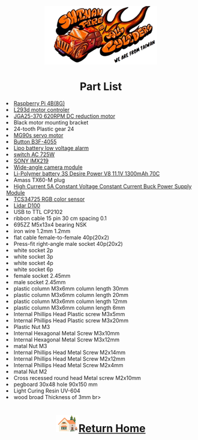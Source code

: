 <div align="center"><img src="../../other/img/logo.png" width="300" alt=" logo"></div>  

# <div align="center">Part List </div>
<li><a href="https://www.icshop.com.tw/product-page.php?27903" target="_blank"> Raspberry Pi 4B(8G)</a></li> 
<li><a href="https://atceiling.blogspot.com/2019/08/arduino54l293d.html" target="_blank">L293d motor controler </a></li>
<li><a href="https://abra-electronics.com/electromechanical/motors/gear-motors/metal-gearmotors/jga25-370-series/jga25-370-24v-620rpm-jga25-370-geared-dc-motor-for-diy-projects-and-car-kits-24vdc.html">JGA25-370 620RPM DC reduction motor </a></li>  
<li>Black motor mounting bracket <br></li>  
<li>24-tooth Plastic gear 24<br></li>
<li><a href="https://www.amazon.com/-/zh_TW/dp/B0BFQLNDPM">MG90s servo motor</a></li>    
<li><a href="https://www.amazon.ae/XLX-B3f-4055-Momentary-Tactile-Button/dp/B07NWDHH41">Button B3F-4055 </a></li>  
<li><a href="https://www.amazon.in/Invento-Battery-Voltage-Indicator-Checker/dp/B072V44Q5Z">Lipo battery low voltage alarm </a></li>  
<li><a href="https://shopee.tw/%E6%90%96%E9%A0%AD%E9%96%8B%E9%97%9C-3A-250VAC-6A-125VAC-MTS-1%E9%80%A3%E5%8B%95%E9%96%8B%E9%97%9C-B5031-%E5%A4%A7%E6%B4%8B%E5%9C%8B%E9%9A%9B%E9%9B%BB%E5%AD%90-i.26482219.490434892" target="_blank">switch AC 725W</a></li>       
<li><a href="https://shopee.tw/TW1678-IMX219-D160-800%E8%90%AC%E5%83%8F%E7%B4%A0%E6%94%9D%E5%83%8F%E9%A0%AD-%E8%A6%96%E8%A7%92160%E5%BA%A6-Jetson-Nano%E3%80%81Pi-Camera-i.6760059.5415151583?sp_atk=4817fa1a-e0f8-44e6-96cf-178fd8fe5e27&xptdk=4817fa1a-e0f8-44e6-96cf-178fd8fe5e27" target="_blank">SONY IMX219 </a></li>
<li><a href="https://tw.bid.yahoo.com/item/100634748049?guccounter=1&guce_referrer=aHR0cHM6Ly93d3cuZ29vZ2xlLmNvbS8&guce_referrer_sig=AQAAACAMnYqFfzgRAxVALToNPsaB6L2MS4Pb3BmsPARIVdrC-OipPD0RF21EADxV8X29RhEkK1aZl6IFx15lczlh4SzEKJ45iY-dsG70aVSJeXZQa7oDaYVRxz3bwK1LBZwmp8zcnfCuKJGO6tSPFML-zggoSs3cfdTKau4sH0SZoPsZ" target="_blank">Wide-angle camera module</a></li>
<li><a href="https://shopee.tw/product/17393576/2036942264?gclid=Cj0KCQjw6KunBhDxARIsAKFUGs9xoiZB_LrSF3X4XfnN1sxM-tjzbX4T2Sw9XD0c0Rfc_tkPkczAbBcaApCXEALw_wcB">Li-Polymer battery 3S Desire Power V8 11.1V 1300mAh 70C </a></li>
<li>Amass TX60-M plug <br></li>
<li><a href="https://www.amazon.com/NOYITO-DC-DC-Power-Supply-Module/dp/B07G456MS8">High Current 5A Constant Voltage Constant Current Buck Power Supply Module </a></li>  
<li><a href="https://www.amazon.com/-/zh_TW/TCS34725/dp/B0BBLXXJ4Q">TCS34725 RGB color sensor </a></li>
<li><a href="https://www.robotshop.com/products/ldrobot-d100-lidar-kit">Lidar D100 </a></li>
<li>USB to TTL CP2102 <br></li>  
<li>ribbon cable 15 pin 30 cm spacing 0.1 <br></sli>
<li>695ZZ M5x13x4 bearing NSK<br></li>
<li>iron wire 1.2mm 1.2mm<br></li>
<li>flat cable female-to-female 40p(20x2)<br></li>
<li>Press-fit right-angle male socket 40p(20x2)<br></li>
<li>white socket 2p <br></li>
<li>white socket 3p <br></li>
<li>white socket 4p <br></li>
<li>white socket 6p <br></li>
<li>female socket 2.45mm <br></li>
<li>male socket 2.45mm <br></li>
<li>plastic column M3x6mm column length 30mm <br></li>
<li>plastic column M3x6mm column length 20mm <br></li>
<li>plastic column M3x6mm column length 12mm <br></li>
<li>plastic column M3x6mm column length 6mm <br></li>
<li>Internal Phillips Head Plastic screw M3x5mm <br></li>
<li>Internal Phillips Head Plastic screw M3x20mm <br></li>
<li>Plastic Nut M3 <br></li>
<li>Internal Hexagonal Metal Screw M3x10mm <br></li>
<li>Internal Hexagonal Metal Screw M3x12mm <br></li>
<li>matal Nut M3 <br></li>
<li>Internal Phillips Head Metal Screw M2x14mm <br></li>
<li>Internal Phillips Head Metal Screw M2x12mm <br></li>
<li>Internal Phillips Head Metal Screw M2x4mm <br></li>
<li>matal Nut M2 <br></li>
<li>Cross recessed round head Metal screw M2x10mm <br></li>
<li>pegboard 30x48 hole 90x150 mm <br></li>
<li>Light Curing Resin UV-604 <br></li>
<li>wood broad Thickness of 3mm br></li>

# <div align="center">![HOME](../../other/img/Home.png)[Return Home](../../)</div>  
